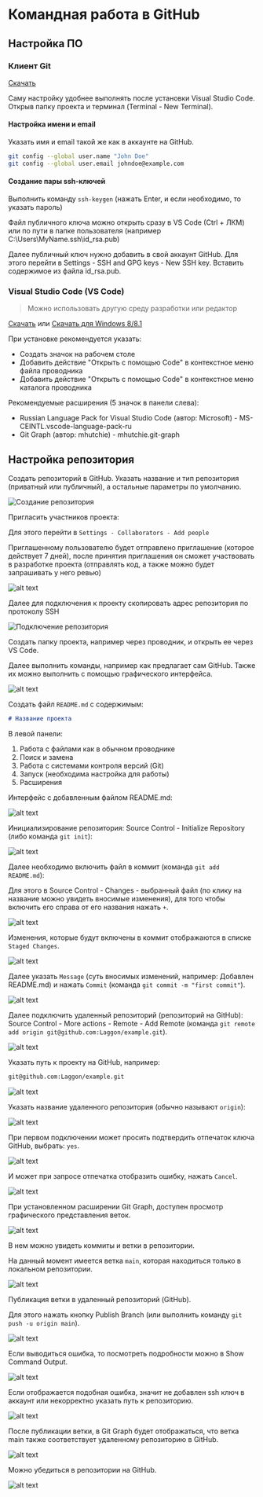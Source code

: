 # Командная работа в GitHub

## Настройка ПО

### Клиент Git

[Скачать](https://git-scm.com/)

Саму настройку удобнее выполнять после установки Visual Studio Code. Открыв папку проекта и терминал (Terminal - New Terminal).

#### Настройка имени и email

Указать имя и email такой же как в аккаунте на GitHub.

```sh
git config --global user.name "John Doe"
git config --global user.email johndoe@example.com
```

#### Создание пары ssh-ключей

Выполнить команду `ssh-keygen` (нажать Enter, и если необходимо, то указать пароль)

Файл публичного ключа можно открыть сразу в VS Code (Ctrl + ЛКМ) или по пути в папке пользователя (например C:\Users\MyName\.ssh\id_rsa.pub)

Далее публичный ключ нужно добавить в свой аккаунт GitHub. Для этого перейти в Settings - SSH and GPG keys - New SSH key. Вставить содержимое из файла id_rsa.pub.

### Visual Studio Code (VS Code)

> Можно использовать другую среду разработки или редактор

[Скачать](https://code.visualstudio.com/) или [Скачать для Windows 8/8.1](https://code.visualstudio.com/updates/v1_79)

При установке рекомендуется указать:
* Создать значок на рабочем столе
* Добавить действие "Открыть с помощью Code" в контекстное меню файла проводника
* Добавить действие "Открыть с помощью Code" в контекстное меню каталога проводника

Рекомендуемые расширения (5 значок в панели слева):
* Russian Language Pack for Visual Studio Code (автор: Microsoft) - MS-CEINTL.vscode-language-pack-ru
* Git Graph (автор: mhutchie) - mhutchie.git-graph

## Настройка репозитория

Создать репозиторий в GitHub. Указать название и тип репозитория (приватный или публичный), а остальные параметры по умолчанию.

![Создание репозитория](images/image.png)

Пригласить участников проекта:

Для этого перейти в `Settings - Collaborators - Add people`

Приглашенному пользователю будет отправлено приглашение (которое действует 7 дней), после принятия приглашения он сможет участвовать в разработке проекта (отправлять код, а также можно будет запрашивать у него ревью)

![alt text](images/image-20.png)

Далее для подключения к проекту скопировать адрес репозитория по протоколу SSH

![Подключение репозитория](images/image-1.png)

Создать папку проекта, например через проводник, и открыть ее через VS Code.

Далее выполнить команды, например как предлагает сам GitHub. Также их можно выполнить с помощью графического интерфейса.

![alt text](images/image-2.png)

Создать файл `README.md` с содержимым:

```md
# Название проекта
```

В левой панели:

1. Работа с файлами как в обычном проводнике
2. Поиск и замена
3. Работа с системами контроля версий (Git)
4. Запуск (необходима настройка для работы)
5. Расширения

Интерфейс с добавленным файлом README.md:

![alt text](images/image-3.png)

Инициализирование репозитория: Source Control - Initialize Repository (либо команда `git init`):

![alt text](images/image-4.png)

Далее необходимо включить файл в коммит (команда `git add README.md`):

Для этого в Source Control - Changes - выбранный файл (по клику на название можно увидеть вносимые изменения), для того чтобы включить его справа от его названия нажать `+`.

![alt text](images/image-5.png)

Изменения, которые будут включены в коммит отображаются в списке `Staged Changes`.

![alt text](images/image-6.png)

Далее указать `Message` (суть вносимых изменений, например: Добавлен README.md) и нажать `Commit` (команда `git commit -m "first commit"`).

![alt text](images/image-7.png)

Далее подключить удаленный репозиторий (репозиторий на GitHub): Source Control - More actions - Remote - Add Remote (команда `git remote add origin git@github.com:Laggon/example.git`).

![alt text](images/image-8.png)

Указать путь к проекту на GitHub, например:

```sh
git@github.com:Laggon/example.git
```

![alt text](images/image-9.png)

Указать название удаленного репозитория (обычно называют `origin`):

![alt text](images/image-10.png)

При первом подключении может просить подтвердить отпечаток ключа GitHub, выбрать: `yes`.

![alt text](images/image-11.png)

И может при запросе отпечатка отобразить ошибку, нажать `Cancel`.

![alt text](images/image-12.png)

При установленном расширении Git Graph, доступен просмотр графического представления веток.

![alt text](images/image-13.png)

В нем можно увидеть коммиты и ветки в репозитории.

На данный момент имеется ветка `main`, которая находиться только в локальном репозитории.

![alt text](images/image-14.png)

Публикация ветки в удаленный репозиторий (GitHub).

Для этого нажать кнопку Publish Branch (или выполнить команду `git push -u origin main`).

![alt text](images/image-15.png)

Если выводиться ошибка, то посмотреть подробности можно в Show Command Output.

![alt text](images/image-16.png)

Если отображается подобная ошибка, значит не добавлен ssh ключ в аккаунт или некорректно указать путь к репозиторию.

![alt text](images/image-17.png)

После публикации ветки, в Git Graph будет отображаться, что ветка main также соответствует удаленному репозиторию в GitHub.

![alt text](images/image-18.png)

Можно убедиться в репозитории на GitHub.

![alt text](images/image-19.png)

